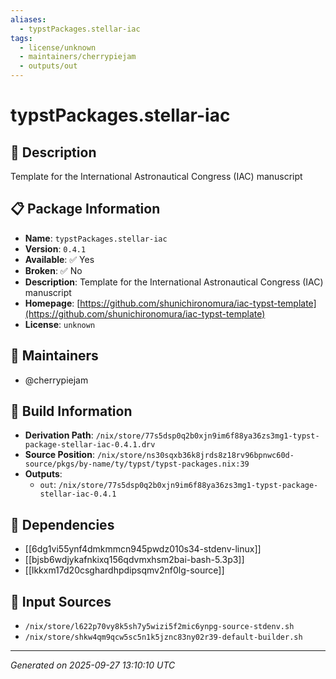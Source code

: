 ```yaml
---
aliases:
  - typstPackages.stellar-iac
tags:
  - license/unknown
  - maintainers/cherrypiejam
  - outputs/out
---
```


# typstPackages.stellar-iac

## 📝 Description

Template for the International Astronautical Congress (IAC) manuscript

## 📋 Package Information

- **Name**: `typstPackages.stellar-iac`
- **Version**: `0.4.1`
- **Available**: ✅ Yes
- **Broken**: ✅ No
- **Description**: Template for the International Astronautical Congress (IAC) manuscript
- **Homepage**: [https://github.com/shunichironomura/iac-typst-template](https://github.com/shunichironomura/iac-typst-template)
- **License**: `unknown`
## 👥 Maintainers

- @cherrypiejam


## 🔧 Build Information

- **Derivation Path**: `/nix/store/77s5dsp0q2b0xjn9im6f88ya36zs3mg1-typst-package-stellar-iac-0.4.1.drv`
- **Source Position**: `/nix/store/ns30sqxb36k8jrds8z18rv96bpnwc60d-source/pkgs/by-name/ty/typst/typst-packages.nix:39`
- **Outputs**:
  - `out`:  `/nix/store/77s5dsp0q2b0xjn9im6f88ya36zs3mg1-typst-package-stellar-iac-0.4.1`

## 🔗 Dependencies

- [[6dg1vi55ynf4dmkmmcn945pwdz010s34-stdenv-linux]]
- [[bjsb6wdjykafnkixq156qdvmxhsm2bai-bash-5.3p3]]
- [[lkkxm17d20csghardhpdipsqmv2nf0lg-source]]

## 📁 Input Sources

- `/nix/store/l622p70vy8k5sh7y5wizi5f2mic6ynpg-source-stdenv.sh`
- `/nix/store/shkw4qm9qcw5sc5n1k5jznc83ny02r39-default-builder.sh`

---
*Generated on 2025-09-27 13:10:10 UTC*
